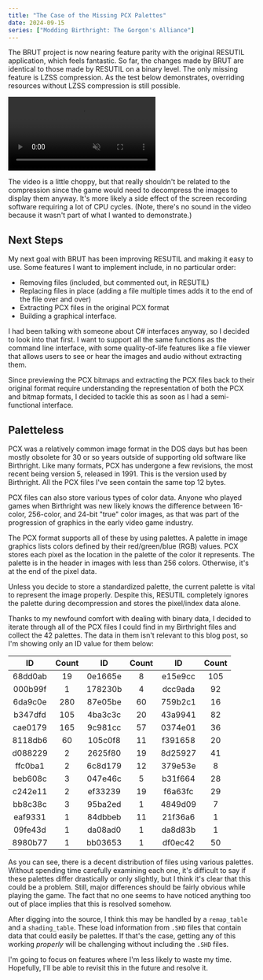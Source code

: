 ```yaml
---
title: "The Case of the Missing PCX Palettes"
date: 2024-09-15
series: ["Modding Birthright: The Gorgon's Alliance"]
---
```


The BRUT project is now nearing feature parity with the original RESUTIL application, which feels fantastic. So far, the changes made by BRUT are identical to those made by RESUTIL on a binary level. The only missing feature is LZSS compression. As the test below demonstrates, overriding resources without LZSS compression is still possible.

<video controls autoplay loop muted>
  <source src="https://raw.githubusercontent.com/Shiryou/kiranwelle/master/assets/img/posts/modding_birthright/birthright-altered-intro.mp4" type="video/mp4">
</video>

The video is a little choppy, but that really shouldn't be related to the compression since the game would need to decompress the images to display them anyway. It's more likely a side effect of the screen recording software requiring a lot of CPU cycles. (Note, there's no sound in the video because it wasn't part of what I wanted to demonstrate.)

## Next Steps

My next goal with BRUT has been improving RESUTIL and making it easy to use. Some features I want to implement include, in no particular order:

* Removing files (included, but commented out, in RESUTIL)
* Replacing files in place (adding a file multiple times adds it to the end of the file over and over)
* Extracting PCX files in the original PCX format
* Building a graphical interface.

I had been talking with someone about C# interfaces anyway, so I decided to look into that first. I want to support all the same functions as the command line interface, with some quality-of-life features like a file viewer that allows users to see or hear the images and audio without extracting them.

Since previewing the PCX bitmaps and extracting the PCX files back to their original format require understanding the representation of both the PCX and bitmap formats, I decided to tackle this as soon as I had a semi-functional interface.

## Paletteless

PCX was a relatively common image format in the DOS days but has been mostly obsolete for 30 or so years outside of supporting old software like Birthright. Like many formats, PCX has undergone a few revisions, the most recent being version 5, released in 1991. This is the version used by Birthright. All the PCX files I've seen contain the same top 12 bytes.

PCX files can also store various types of color data. Anyone who played games when Birthright was new likely knows the difference between 16-color, 256-color, and 24-bit "true" color images, as that was part of the progression of graphics in the early video game industry.

The PCX format supports all of these by using palettes. A palette in image graphics lists colors defined by their red/green/blue (RGB) values. PCX stores each pixel as the location in the palette of the color it represents. The palette is in the header in images with less than 256 colors. Otherwise, it's at the end of the pixel data.

Unless you decide to store a standardized palette, the current palette is vital to represent the image properly. Despite this, RESUTIL completely ignores the palette during decompression and stores the pixel/index data alone.

Thanks to my newfound comfort with dealing with binary data, I decided to iterate through all of the PCX files I could find in my Birthright files and collect the 42 palettes. The data in them isn't relevant to this blog post, so I'm showing only an ID value for them below:

|    ID   | Count |   ID    | Count |   ID    | Count |
|:-------:|:-----:|:-------:|:-----:|:-------:|:-----:|
| 68dd0ab | 19    | 0e1665e | 8     | e15e9cc | 105   |
| 000b99f | 1     | 178230b | 4     | dcc9ada | 92    |
| 6da9c0e | 280   | 87e05be | 60    | 759b2c1 | 16    |
| b347dfd | 105   | 4ba3c3c | 20    | 43a9941 | 82    |
| cae0179 | 165   | 9c981cc | 57    | 0374e01 | 36    |
| 8118db6 | 60    | 105c0f8 | 11    | f391658 | 20    |
| d088229 | 2     | 2625f80 | 19    | 8d25927 | 41    |
| ffc0ba1 | 2     | 6c8d179 | 12    | 379e53e | 8     |
| beb608c | 3     | 047e46c | 5     | b31f664 | 28    |
| c242e11 | 2     | ef33239 | 19    | f6a63fc | 29    |
| bb8c38c | 3     | 95ba2ed | 1     | 4849d09 | 7     |
| eaf9331 | 1     | 84dbbeb | 11    | 21f36a6 | 1     |
| 09fe43d | 1     | da08ad0 | 1     | da8d83b | 1     |
| 8980b77 | 1     | bb03653 | 1     | df0ec42 | 50    |

As you can see, there is a decent distribution of files using various palettes. Without spending time carefully examining each one, it's difficult to say if these palettes differ drastically or only slightly, but I think it's clear that this could be a problem. Still, major differences should be fairly obvious while playing the game. The fact that no one seems to have noticed anything too out of place implies that this is resolved somehow.

After digging into the source, I think this may be handled by a `remap_table` and a `shading_table`. These load information from `.SHD` files that contain data that could easily be palettes. If that's the case, getting any of this working *properly* will be challenging without including the `.SHD` files.

I'm going to focus on features where I'm less likely to waste my time. Hopefully, I'll be able to revisit this in the future and resolve it.
